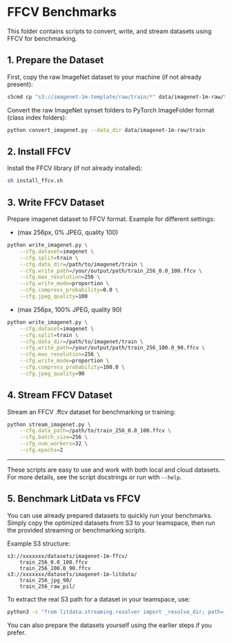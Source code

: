 # FFCV Benchmarks  

This folder contains scripts to convert, write, and stream datasets using FFCV for benchmarking.

## 1. Prepare the Dataset

First, copy the raw ImageNet dataset to your machine (if not already present):

```sh
s5cmd cp "s3://imagenet-1m-template/raw/train/*" data/imagenet-1m-raw/train
```

Convert the raw ImageNet synset folders to PyTorch ImageFolder format (class index folders):

```sh
python convert_imagenet.py --data_dir data/imagenet-1m-raw/train
```

## 2. Install FFCV

Install the FFCV library (if not already installed):

```sh
sh install_ffcv.sh
```

## 3. Write FFCV Dataset

Prepare imagenet dataset to FFCV format. Example for different settings:

- (max 256px, 0% JPEG, quality 100)

```sh
python write_imagenet.py \
    --cfg.dataset=imagenet \
    --cfg.split=train \
    --cfg.data_dir=/path/to/imagenet/train \
    --cfg.write_path=/your/output/path/train_256_0.0_100.ffcv \
    --cfg.max_resolution=256 \
    --cfg.write_mode=proportion \
    --cfg.compress_probability=0.0 \
    --cfg.jpeg_quality=100
```

- (max 256px, 100% JPEG, quality 90)

```sh
python write_imagenet.py \
    --cfg.dataset=imagenet \
    --cfg.split=train \
    --cfg.data_dir=/path/to/imagenet/train \
    --cfg.write_path=/your/output/path/train_256_100.0_90.ffcv \
    --cfg.max_resolution=256 \
    --cfg.write_mode=proportion \
    --cfg.compress_probability=100.0 \
    --cfg.jpeg_quality=90
```

## 4. Stream FFCV Dataset

Stream an FFCV .ffcv dataset for benchmarking or training:

```sh
python stream_imagenet.py \
    --cfg.data_path=/path/to/train_256_0.0_100.ffcv \
    --cfg.batch_size=256 \
    --cfg.num_workers=32 \
    --cfg.epochs=2
```

---

These scripts are easy to use and work with both local and cloud datasets. For more details, see the script docstrings or run with `--help`.

## 5. Benchmark LitData vs FFCV

You can use already prepared datasets to quickly run your benchmarks. Simply copy the optimized datasets from S3 to your teamspace, then run the provided streaming or benchmarking scripts.

Example S3 structure:

```
s3://xxxxxxx/datasets/imagenet-1m-ffcv/
    train_256_0.0_100.ffcv
    train_256_100.0_90.ffcv
s3://xxxxxxx/datasets/imagenet-1m-litdata/
    train_256_jpg_90/
    train_256_raw_pil/
```

To extract the real S3 path for a dataset in your teamspace, use:

```sh
python3 -c "from litdata.streaming.resolver import _resolve_dir; path=_resolve_dir('/teamspace/datasets/imagenet-1m-litdata/'); print(path.url)"
```
You can also prepare the datasets yourself using the earlier steps if you prefer.
